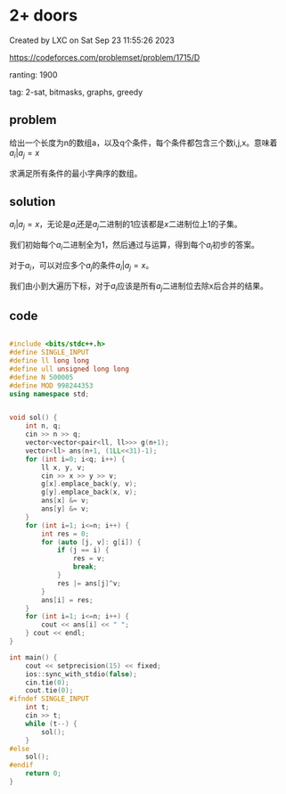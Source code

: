 # 2+ doors

Created by LXC on Sat Sep 23 11:55:26 2023

https://codeforces.com/problemset/problem/1715/D

ranting: 1900

tag: 2-sat, bitmasks, graphs, greedy

## problem

给出一个长度为n的数组a，以及q个条件，每个条件都包含三个数i,j,x。意味着$a_i|a_j = x$

求满足所有条件的最小字典序的数组。

## solution

$a_i|a_j = x$，无论是$a_i$还是$a_j$二进制的1应该都是$x$二进制位上1的子集。

我们初始每个$a_i$二进制全为1，然后通过与运算，得到每个$a_i$初步的答案。

对于$a_i$，可以对应多个$a_j$的条件$a_i|a_j = x$。

我们由小到大遍历下标，对于$a_i$应该是所有$a_j$二进制位去除x后合并的结果。


## code

``` cpp

#include <bits/stdc++.h>
#define SINGLE_INPUT
#define ll long long
#define ull unsigned long long
#define N 500005
#define MOD 998244353
using namespace std;


void sol() {
    int n, q;
    cin >> n >> q;
    vector<vector<pair<ll, ll>>> g(n+1);
    vector<ll> ans(n+1, (1LL<<31)-1);
    for (int i=0; i<q; i++) {
        ll x, y, v;
        cin >> x >> y >> v;
        g[x].emplace_back(y, v);
        g[y].emplace_back(x, v);
        ans[x] &= v;
        ans[y] &= v;
    }
    for (int i=1; i<=n; i++) {
        int res = 0;
        for (auto [j, v]: g[i]) {
            if (j == i) {
                res = v;
                break;
            }
            res |= ans[j]^v;
        }
        ans[i] = res;
    }
    for (int i=1; i<=n; i++) {
        cout << ans[i] << " ";
    } cout << endl;
}

int main() {
    cout << setprecision(15) << fixed;
    ios::sync_with_stdio(false);
    cin.tie(0);
    cout.tie(0);
#ifndef SINGLE_INPUT
    int t;
    cin >> t;
    while (t--) {
        sol();
    }
#else
    sol();
#endif
    return 0;
}

```
